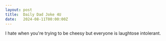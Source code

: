 ```yaml
---
layout: post
title:  Daily Dad Joke 4U
date:   2024-08-11T00:00:00Z
---
```

I hate when you're trying to be cheesy but everyone is laughtose intolerant.
